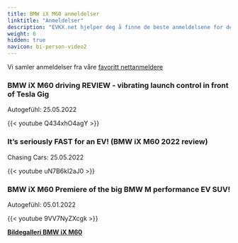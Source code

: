```yaml
---
title: BMW iX M60 anmeldelser
linktitle: "Anmeldelser"
description: "EVKX.net hjelper deg å finne de beste anmeldelsene for denne modellen."
weight: 6
hidden: true
navicon: bi-person-video2
---
```

Vi samler anmeldelser fra våre [favoritt nettanmeldere](../../../../../guides/evreviewers/)

<div class="container text-center shadow p-2 pe-4 mb-5 bg-body-tertiary rounded border">
<h3>BMW iX M60 driving REVIEW - vibrating launch control in front of Tesla Gig</h3>
<p>Autogefühl: 25.05.2022</p>

{{< youtube Q434xhO4agY >}}

</div>
<div class="container text-center shadow p-2 pe-4 mb-5 bg-body-tertiary rounded border">
<h3>It’s seriously FAST for an EV! (BMW iX M60 2022 review)</h3>
<p>Chasing Cars: 25.05.2022</p>

{{< youtube uN7B6kI2aJ0 >}}

</div>
<div class="container text-center shadow p-2 pe-4 mb-5 bg-body-tertiary rounded border">
<h3>BMW iX M60 Premiere of the big BMW M performance EV SUV!</h3>
<p>Autogefühl: 05.01.2022</p>

{{< youtube 9VV7NyZXcgk >}}

</div>
<div class="mt-3 mb-3">
<a href="../gallery/" class="text-decoration-none text-black">
<strong><i class="bi-arrow-left"></i>Bildegalleri  </strong>
</a>
<a href="../" class="text-decoration-none text-black float-end">
<strong>BMW iX M60 <i class="bi-arrow-right"></i></strong>
</a>
</div>
